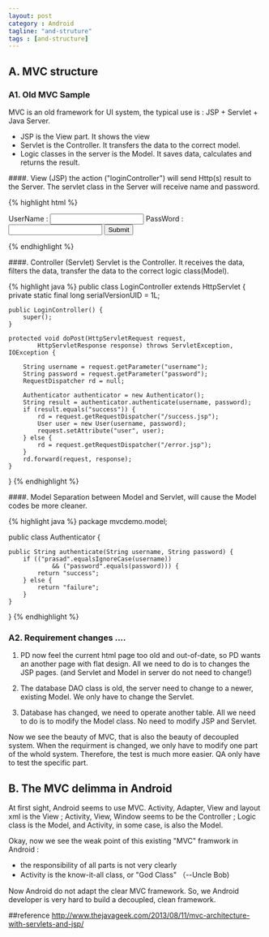 ```yaml
---
layout: post
category : Android
tagline: "and-struture"
tags : [and-structure]
---
```

## A. MVC structure

### A1. Old MVC Sample
MVC is an old framework for UI system, the typical use is : JSP + Servlet + Java Server.

- JSP is the View part. It shows the view
- Servlet is the Controller. It transfers the data to the correct model.
- Logic classes in the server is the Model. It saves data, calculates and returns the result.

####. View (JSP)
the action ("loginController") will send Http(s) result to the Server. The servlet class in the Server will receive name and password.

{% highlight html %}
<form action="loginController" method="post">
	UserName : <input type="text" name="name">
	PassWord : <input type="password" name="password">
	<input type="submit"/>
</form>
{% endhighlight %}

####. Controller (Servlet)
Servlet is the Controller. It receives the data, filters the data, transfer the data to the correct logic class(Model).

{% highlight java %}
public class LoginController extends HttpServlet {
	private static final long serialVersionUID = 1L;
 
	public LoginController() {
		super();
	}
 
	protected void doPost(HttpServletRequest request,
			HttpServletResponse response) throws ServletException, IOException {
 
		String username = request.getParameter("username");
		String password = request.getParameter("password");
		RequestDispatcher rd = null;
 
		Authenticator authenticator = new Authenticator();
		String result = authenticator.authenticate(username, password);
		if (result.equals("success")) {
			rd = request.getRequestDispatcher("/success.jsp");
			User user = new User(username, password);
			request.setAttribute("user", user);
		} else {
			rd = request.getRequestDispatcher("/error.jsp");
		}
		rd.forward(request, response);
	}
 
}
{% endhighlight %}

####. Model 
Separation between Model and Servlet, will cause the Model codes be more cleaner. 

{% highlight java %}
package mvcdemo.model;
 
public class Authenticator {
 
	public String authenticate(String username, String password) {
		if (("prasad".equalsIgnoreCase(username))
				&& ("password".equals(password))) {
			return "success";
		} else {
			return "failure";
		}
	}
}
{% endhighlight %}

### A2. Requirement changes ....

1. PD now feel the current html page too old and out-of-date, so PD wants an another page with flat design.
All we need to do is to changes the JSP pages.  (and Servlet and Model in server do not need to change!)

2. The database DAO class is old, the server need to change to a newer, existing Model.  We only have to change the Servlet.

3. Database has changed, we need to operate another table. All we need to do is to modify the Model class. No need to modify JSP and Servlet.

Now we see the beauty of MVC, that is also the beauty of decoupled system. When the requirment is changed, we only have to modify one part of the whold system.  Therefore, the test is much more easier. QA only have to test the specific part. 



## B. The MVC delimma in Android 

At first sight, Android seems to use MVC.  Activity, Adapter, View and layout xml is the View ; Activity,  View, Window seems to be the Controller ; Logic class is the Model, and Activity, in some case, is also the Model.

Okay, now we see the weak point of this existing "MVC" framwork in Android : 

- the responsibility of all parts is not very clearly
- Activity is the know-it-all class, or "God Class" （--Uncle Bob)





Now Android do not adapt the clear MVC framework. So, we Android developer is very hard to build a decoupled, clean framework. 






##reference 
http://www.thejavageek.com/2013/08/11/mvc-architecture-with-servlets-and-jsp/






